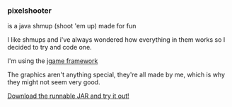 ### pixelshooter

is a java shmup (shoot 'em up) made for fun

I like shmups and i've always wondered how everything in them works so
I decided to try and code one.

I'm using the [jgame framework](http://www.13thmonkey.org/~boris/jgame/)

The graphics aren't anything special, they're all made by me, which is why
they might not seem very good.

[Download the runnable JAR and try it out!](https://kaeruct.github.io/legacy-projects/pixelshooter/pixelshooter.jar)
